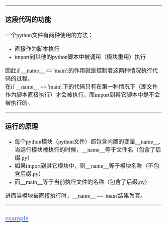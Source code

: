 <font size=4 face="楷体">

---
### 这段代码的功能
一个python文件有两种使用的方法：  
- 直接作为脚本执行
- import到其他的python脚本中被调用（模块重用）执行

因此if \_\_name__ == 'main':的作用就是控制着这两种情况执行代码的过程。  
在if \_\_name__ == 'main':下的代码只有在第一种情况下（即文件作为脚本直接执行）才会被执行，而import到其它脚本中是不会被执行的。  

---
### 运行的原理
- 每个python模块（python文件）都包含内置的变量\_\_name\_\_,当运行模块被执行的时候，\_\_name__等于文件名（包含了后缀&period;py）
- 如果import到其它模块中，则\_\_name\_\_等于模块名称（不包含后缀&period;py）
- 而\_\_main\_\_等于当前执行文件的名称（包含了后缀&period;py）  

进而当模块被直接执行时，\_\_name\_\_ == 'main'结果为真。

 
 ---
 ### [<font color=#79f>example](http://www.dengfeilong.com/post/60.html)
 
 </font>   